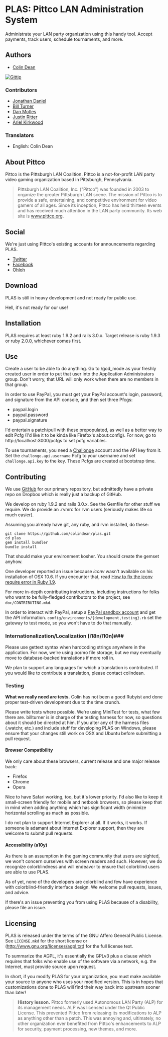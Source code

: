PLAS: Pittco LAN Administration System
======================================

Administrate your LAN party organization using this handy tool. Accept
payments, track users, schedule tournaments, and more.

Authors
-------
* [Colin Dean](https://github.com/colindean)

[![Gittip](http://badgr.co/Gittip/colindean.png)](https://www.gittip.com/colindean/)

### Contributors ###
* [Jonathan Daniel](https://github.com/binarycleric)
* [Bill Turner](https://github.com/billturner)
* [Dan Motles](https://github.com/jungleralph)
* [Justin Ritter](https://github.com/erad1cate)
* [Ariel Kirkwood](http://github.com/arielkirkwood)

### Translators ###
* English: Colin Dean

About Pittco
------------
Pittco is the Pittsburgh LAN Coalition. Pittco is a not-for-profit
LAN party video gaming organization based in Pittsburgh, Pennsylvania.

 > Pittsburgh LAN Coalition, Inc. ("Pittco") was founded in 2003 to 
 > organize the greater Pittsburgh LAN scene. The mission of Pittco 
 > is to provide a safe, entertaining, and competitive environment 
 > for video gamers of all ages. Since its inception, Pittco has 
 > held thirteen events and has received much attention in the LAN 
 > party community. Its web site is www.pittco.org.

Social
------
We're just using Pittco's existing accounts for announcements regarding PLAS.

 * [Twitter](http://www.twitter.com/pittcolan)
 * [Facebook](http://www.facebook.com/pittco)
 * [Ohloh](https://www.ohloh.net/p/plas)

Download
--------
PLAS is still in heavy development and not ready for public use.

Hell, it's not ready for our use!

Installation
------------
PLAS requires at least ruby 1.9.2 and rails 3.0.x. Target release is 
ruby 1.9.3 or ruby 2.0.0, whichever comes first.

Use
---
Create a user to be able to do anything. Go to /god\_mode as your freshly
created user in order to put that user into the Application Administrators
group. Don't worry, that URL will only work when there are no members in that
group.

In order to use PayPal, you must get your PayPal account's login, password, and
signature from the API console, and then set three Pfcgs: 

 * paypal.login
 * paypal.password
 * paypal.signature
 
I'd entertain a patch/pull with these prepopulated, as well as a better 
way to edit Pcfg (I'd like it to be kinda like Firefox's about:config). For 
now, go to http://localhost:3000/pcfgs to set pcfg variables.

To use tournaments, you need a [Challonge](http://www.challonge.com) account
and the API key from it. Set the `challonge.api.username` Pcfg to your username
and set `challonge.api.key` to the key. These Pcfgs are created at bootstrap
time.

Contributing
------------
We use [GitHub](https://github.com/colindean/plas) for our primary repository, 
but admittedly have a private repo on Dropbox which is really just a backup of 
GitHub.

We develop on ruby 1.9.2 and rails 3.0.x. See the Gemfile for 
other stuff we require. We do provide an .rvmrc for rvm users (seriously 
makes life so much easier). 

Assuming you already have git, any ruby, and rvm installed, do these:

    git clone https://github.com/colindean/plas.git
    cd plas
    gem install bundler
    bundle install

That should make your environment kosher. You should create the gemset anyhow.

One developer reported an issue because *iconv* wasn't available on his installation of OSX 10.6. If you encounter that, read [How to fix the iconv require error in Ruby 1.9](http://exceptionz.wordpress.com/2010/02/03/how-to-fix-the-iconv-require-error-in-ruby-1-9/).

For more in-depth contributing instructions, including instructions for folks who want to be fully-fledged contributors to the project, see `doc/CONTRIBUTING.mkd`.

In order to interact with PayPal, setup a [PayPal sandbox account](http://developer.paypal.com) and get the API information. `config/environments/{development,testing}.rb` set the gateway to test mode, so you won't have to do that manually.

### Internationalization/Localization (i18n/l10n)###
Please use gettext syntax when hardcoding strings anywhere in the application. For now, we're using po/mo file storage, but we may eventually move to database-backed translations if more roll in.

We plan to support any languages for which a translation is contributed. If you would like to contribute a translation, please contact colindean. 

### Testing ###
**What we really need are tests.** Colin has not been a good Rubyist and
done proper test-driven development due to the time crunch. 

Please write tests where possible. We're using MiniTest for tests, what few there are. billturner is in charge of the testing harness for now, so questions about it should be directed at him. If you alter any of the harness files (.watchr, etc.) and include stuff for developing PLAS on Windows, please ensure that your changes still work on OSX and Ubuntu before submitting a pull request.

#### Browser Compatibility ####
We only care about these browsers, current release and one major release back:

 * Firefox
 * Chrome
 * Opera
  
Nice to have Safari working, too, but it's lower priority. I'd also like to keep it small-screen friendly for mobile and netbook browsers, so please keep that in mind when adding anything which has significant width (minimize horizontal scrolling as much as possible.

I do not plan to support Internet Explorer at all. If it works, it works. If someone is adamant about Internet Explorer support, then they are welcome to submit pull requests.

#### Accessibility (a10y) ####
As there is an assumption in the gaming community that users are sighted, we won't concern ourselves with screen readers and such. However, we do recognize colorblindness and will endeavor to ensure that colorblind users are able to use PLAS. 

As of yet, none of the developers are colorblind and few have experience with colorblind-friendly interface design. We welcome pull requests, issues, and advice.

If there's an issue preventing you from using PLAS because of a disability, please file an issue.

Licensing
---------
PLAS is released under the terms of the GNU Affero General Public License. See `LICENSE.mkd` for the short license or (http://www.gnu.org/licenses/agpl.txt) for the full license text.

To summarize the AGPL, it's essentially the GPLv3 plus a clause which requires that folks who enable use of the software via a network, e.g. the Internet, must provide source upon request.

In short, if you modify PLAS for your organization, you must make available your source to anyone who uses your modified version. This is in hopes that customizations done to PLAS will find their way back into upstream sooner than later!

 > **History lesson.** Pittco formerly used Autonomous LAN Party (ALP) for 
 > its management needs. ALP was licensed under the Qt Public License. This
 > prevented Pittco from releasing its modifications to ALP as anything
 > other than a patch. This was annoying and, ultimately, no other 
 > organization ever benefited from Pittco's enhancements to ALP for
 > security, payment processing, new themes, and more.

